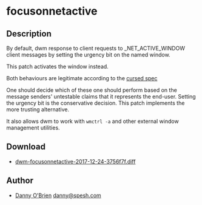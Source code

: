 focusonnetactive
================

Description
-----------
By default, dwm response to client requests to \_NET\_ACTIVE\_WINDOW client
messages by setting the urgency bit on the named window.

This patch activates the window instead.

Both behaviours are legitimate according to the
[cursed spec](https://specifications.freedesktop.org/wm-spec/wm-spec-latest.html#idm140200472702304)

One should decide which of these one should perform based on the message
senders' untestable claims that it represents the end-user. Setting the urgency
bit is the conservative decision. This patch implements the more trusting
alternative.

It also allows dwm to work with `wmctrl -a` and other external window
management utilities.

Download
--------
* [dwm-focusonnetactive-2017-12-24-3756f7f.diff](dwm-focusonnetactive-2017-12-24-3756f7f.diff)

Author
------
* [Danny O'Brien](https://www.spesh.com/danny/) <danny@spesh.com>
